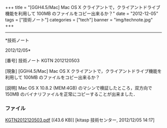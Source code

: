﻿+++
title = "[GGH4.5/Mac] Mac OS X クライアントで，クライアントドライブ機能を利用して 100MB のファイルをコピー出来るか？"
date = "2012-12-05"
tags = ["技術ノート"]
categories = ["tech"]
banner = "img/technote.jpg"
+++

-----------------------------------------------------------------------------------------------------------------------------

*技術ノート

2012/12/05*


[番号]
技術ノート KGTN 2012120503

[現象]
[GGH4.5/Mac] Mac OS X
クライアントで，クライアントドライブ機能を利用して 100MB
のファイルをコピー出来るか？

[説明]
Mac OS X 10.8.2 (MEM:4GB) のマシンで検証したところ，双方向で 150MB
のバイナリファイルを正常にコピーすることが出来ました．


### ファイル

 
 


[KGTN2012120503.pdf](http://techreport.kitasp.net/attachments/download/1138/KGTN2012120503.pdf)
 [(43.6 KB)] [kitasp 技術センター, 2012/12/05
14:17]


 


 

